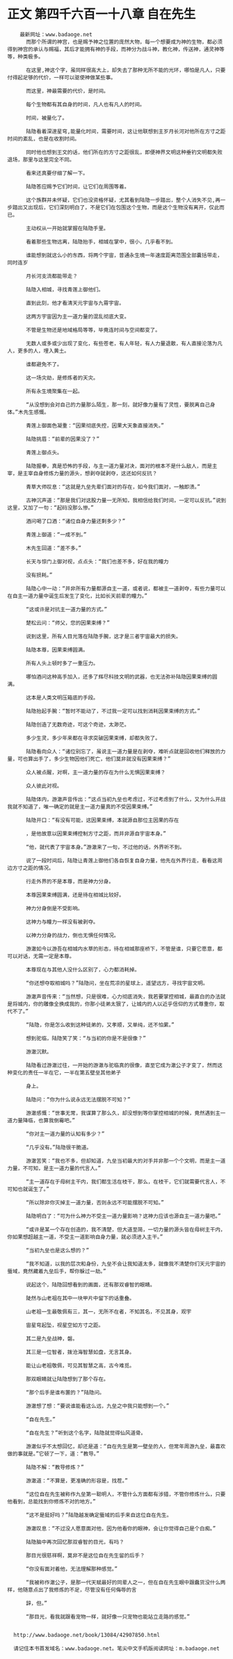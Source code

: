 # 正文 第四千六百一十八章 自在先生
        最新网址：www.badaoge.net
          而那个所谓的神宫，也是赐予神之位置的庞然大物，每一个想要成为神的生物，都必须得到神宫的承认与赐福，其后才能拥有神的手段，而神分为战斗神，教化神，传送神，通灵神等等，种类极多。
      
          在这里,神这个字，虽同样很高大上，却失去了那种无所不能的光环，哪怕是凡人，只要付得起足够的代价，一样可以驱使神做某些事。
      
          而这里，神最需要的代价，是时间。
      
          每个生物都有其自身的时间，凡人也有凡人的时间。
      
          时间，被量化了。
      
          陆隐看着深邃星穹,能量化时间，需要时间，这让他联想到主岁月长河对他所在方寸之距时间的紊乱，也是在收割时间。
      
          同时他也想到王文的话，他们所在的方寸之距很乱，即便神界文明这种垂钓文明都失败退场，那里与这里完全不同。
      
          看来还真要仔细了解一下。
      
          陆隐答应赐予它们时间，让它们在周围等着。
      
          这个族群并未怀疑，它们也没资格怀疑，尤其看到陆隐一步踏出，整个人消失不见,再一步踏出又出现后，它们深刻明白了，不是它们在包围这个生物，而是这个生物没有离开，仅此而已。
      
          主动权从一开始就掌握在陆隐手里。
      
          看着那些生物远离，陆隐抬手，相城在掌中，很小，几乎看不到。
      
          谁能想到就这么小的东西，将两个宇宙，普通永生境一年速度距离范围全部囊括带走，同时连岁
      
          月长河支流都能带走？
      
          陆隐入相城，寻找青莲上御他们。
      
          直到此刻，他才看清天元宇宙与九霄宇宙。
      
          这两方宇宙因为主一道力量的混乱彻底大变。
      
          不管是生物还是地域格局等等，毕竟连时间与空间都变了。
      
          无数人或多或少出现了变化，有些苍老，有人年轻，有人力量退散，有人直接沦落为凡人，更多的人，埋入黄土。
      
          谁都避免不了。
      
          这一场灾劫，是修炼者的天灾。
      
          所有永生境聚集在一起。
      
          “从没想到会对自己的力量那么陌生，那一刻，就好像力量有了灵性，要脱离自己身体。”木先生感慨。
      
          青莲上御面色凝重：“因果彻底失控，因果大天象直接消失。”
      
          陆隐挑眉：“前辈的因果没了？”
      
          青莲上御点头。
      
          陆隐握拳，真是恐怖的手段，与主一道力量对决，面对的根本不是什么敌人，而是主宰，是主宰自身修炼力量的源头，想剥夺就剥夺，这还如何反抗？
      
          青草大师叹息：“这就是九垒先辈们面对的存在，如今我们面对，一触即溃。”
      
          古神沉声道：“那是我们对这股力量一无所知，我相信给我们时间，一定可以反抗。”说到这里，又加了一句：“起码没那么惨。”
      
          酒问喝了口酒：“诸位自身力量还剩多少？”
      
          青莲上御道：“一成不到。”
      
          木先生回道：“差不多。”
      
          长天与惊门上御对视，点点头：“我们也差不多，好在我的瞳力
      
          没有损耗。”
      
          陆隐心中一动：“并非所有力量都源自主一道，或者说，都被主一道剥夺，有些力量可以在自主一道力量中诞生后发生了变化，比如长天前辈的瞳力。”
      
          “这或许是对抗主一道力量的方式。”
      
          楚松云问：“师父，您的因果束缚？”
      
          说到这里，所有人目光落在陆隐手腕，这才是三者宇宙最大的损失。
      
          陆隐本尊，因果束缚圆满。
      
          所有人头上顿时多了一重压力。
      
          哪怕酒问这种高手加入，还多了辉尽科技文明的武器，也无法弥补陆隐因果束缚的圆满。
      
          这本是人类文明压箱底的手段。
      
          陆隐抬起手腕：“暂时不能动了，不过我一定可以找到消耗因果束缚的方式。”
      
          陆隐创造了无数奇迹，可这个奇迹，太渺茫。
      
          多少生灵，多少年来都在寻求突破因果束缚，却都失败了。
      
          陆隐看向众人：“诸位别忘了，虽说主一道力量是在剥夺，难听点就是回收他们释放的力量，可也算出手了，多少生物因他们死亡，他们莫非就没有因果束缚？”
      
          众人被点醒，对啊，主一道力量的存在为什么无惧因果束缚？
      
          众人彼此对视。
      
          陆隐体内，游澈声音传出：“这点当初九垒也考虑过，不过考虑到了什么，又为什么开战我就不知道了，唯一确定的就是主一道力量真的不受因果束缚。”
      
          陆隐开口：“有没有可能，这因果束缚，本就源自那位主因果的存在
      
          ，是他故意以因果束缚控制方寸之距，而并非源自宇宙本身。”
      
          “他，就代表了宇宙本身。”游澈来了一句，不过他的话，外界听不到。
      
          说了一段时间后，陆隐让青莲上御他们各自恢复自身力量，他先在外界行走，看看这周边方寸之距的情况。
      
          行走外界的不是本尊，而是神力分身。
      
          本尊因果束缚圆满，还是待在相城比较好。
      
          神力分身倒是不受影响。
      
          这神力与瞳力一样没有被剥夺。
      
          以神力分身的战力，倒也无惧任何情况。
      
          游澈如今以游吾在相城内水草的形态，待在相城那座桥下，不管是谁，只要它愿意，都可以对话，无需一定是本尊。
      
          本尊现在与其他人没什么区别了，心力都消耗掉。
      
          “你还想夺取相城吗？”陆隐问，坐在荒凉的星球上，遥望远方，寻找宇宙文明。
      
          游澈声音传来：“当然想，只是很难，心力彻底消失，我若要掌控相城，最直白的办法就是将城内，你的雕像全换成我的，你那小徒弟太狠了，让城内的人以近乎信仰的方式尊重你，取代不了。”
      
          “陆隐，你是怎么收到这种徒弟的，又孝顺，又单纯，还不怕累。”
      
          想到驼临，陆隐笑了笑：“与当初的你是不是很像？”
      
          游澈沉默。
      
          陆隐看过游澈过往，一开始的游澈与驼临真的很像，直至它成为澈公子才变了，然而这种变化的责任一半在它，一半在第五壁垒其他弟子
      
          身上。
      
          陆隐问：“你为什么说永远无法摆脱不可知？”
      
          游澈感慨：“世事无常，我谋算了那么久，却没想到等你掌控相城的时候，竟然遇到主一道力量降临，也算我倒霉吧。”
      
          “你对主一道力量的认知有多少？”
      
          “几乎没有。”陆隐很干脆道。
      
          游澈苦笑：“我也不多，但却知道，九垒当初最大的对手并非那一个个文明，而是主一道力量，不可知，是主一道力量的代言人。”
      
          “主一道存在于母树主干内，我们都生活在枝干，那么，在枝干，它们就需要代言人，不可知也就诞生了。”
      
          “所以除非你灭掉主一道力量，否则永远不可能摆脱不可知。”
      
          陆隐明白了：“可为什么神力不受主一道力量影响？这神力应该也源自主一道力量吧。”
      
          “或许是某一个存在创造的，我不清楚，但大道至简，一切力量的源头皆在母树主干内，你如果想超越主一道，不受主一道影响自身力量，就必须进入主干。”
      
          “当初九垒也是这么想的？”
      
          “我不知道，以我的层次和身份，九垒不会让我知道太多，就像我不清楚你们天元宇宙的蜃域，竟然藏着九垒后手，帮你躲过一劫。”
      
          说起这个，陆隐回想看到的画面，还有那双睿智的眼睛。
      
          陡然与山老祖在其中一块甲片中留下的话重叠。
      
          山老祖一生最敬佩有三，其一，无所不在者，不知其名，不见其身，观宇
      
          宙星穹起坠，视星空如方寸之距。
      
          其二是九垒战神，磐。
      
          其三是一位智者，拨沧海智慧如盘，无言其身。
      
          能让山老祖敬佩，可见其智慧之高，古今难觅。
      
          那双眼睛就让陆隐想到了那个存在。
      
          “那个后手是谁布置的？”陆隐问。
      
          游澈想了想：“要说谁能看这么远，九垒之中我只能想到一个。”
      
          “自在先生。”
      
          “自在先生？”听到这个名字，陆隐就觉得仙风道骨。
      
          游澈似乎不太想回忆，却还是道：“自在先生是第一壁垒的人，但常年周游九垒，最喜欢做的事就是。”它顿了一下，道：“教导。”
      
          陆隐不解：“教导修炼？”
      
          游澈道：“不算是，更准确的形容是，找茬。”
      
          “这位自在先生被称作九垒第一聪明人，不管什么方面都有涉猎，不管你修炼什么，只要他看到，总能找到你修炼不对的地方。”
      
          “这不是挺好吗？”陆隐越发确定蜃域的后手来自这位自在先生。
      
          游澈叹息：“不过没人愿意面对他，因为他看你的眼神，会让你觉得自己是个白痴。”
      
          陆隐脑中再次回忆那双睿智的目光，有吗？
      
          那目光很慈祥啊，莫非不是这位自在先生留的后手？
      
          “你没有面对着他，无法理解那种感觉。”
      
          “我被称作澈公子，是那一代天赋最好的同辈人之一，但在自在先生眼中跟蠢货没什么两样，他随意点出了我修炼的不足，尽管没有任何侮辱的言
      
          辞，但。”
      
          “那目光，看我就跟看宠物一样，就好像一只宠物也能站立走路的感觉。”
      
      
      http://www.badaoge.net/book/13084/42907850.html
      
      请记住本书首发域名：www.badaoge.net。笔尖中文手机版阅读网址：m.badaoge.net